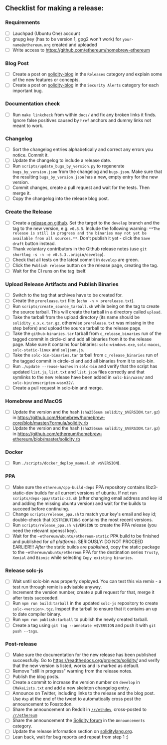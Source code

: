 ## Checklist for making a release:

### Requirements
 - [ ] Lauchpad (Ubuntu One) account
 - [ ] gnupg key (has to be version 1, gpg2 won't work) for ``your-name@ethereum.org`` created and uploaded
 - [ ] Write access to https://github.com/ethereum/homebrew-ethereum

### Blog Post
 - [ ] Create a post on [solidity-blog](https://github.com/ethereum/solidity-blog) in the ``Releases`` category and explain some of the new features or concepts.
 - [ ] Create a post on [solidity-blog](https://github.com/ethereum/solidity-blog) in the ``Security Alerts`` category for each important bug.

### Documentation check
 - [ ] Run ``make linkcheck`` from within ``docs/`` and fix any broken links it finds. Ignore false positives caused by ``href`` anchors and dummy links not meant to work.

### Changelog
 - [ ] Sort the changelog entries alphabetically and correct any errors you notice. Commit it.
 - [ ] Update the changelog to include a release date.
 - [ ] Run ``scripts/update_bugs_by_version.py`` to regenerate ``bugs_by_version.json`` from the changelog and ``bugs.json``.
       Make sure that the resulting ``bugs_by_version.json`` has a new, empty entry for the new version.
 - [ ] Commit changes, create a pull request and wait for the tests. Then merge it.
 - [ ] Copy the changelog into the release blog post.

### Create the Release
 - [ ] Create a [release on github](https://github.com/ethereum/solidity/releases/new).
       Set the target to the ``develop`` branch and the tag to the new version, e.g. ``v0.8.5``.
       Include the following warning: ``**The release is still in progress and the binaries may not yet be available from all sources.**``.
       Don't publish it yet - click the ``Save draft`` button instead.
 - [ ] Thank voluntary contributors in the Github release notes (use ``git shortlog -s -n -e v0.5.3..origin/develop``).
 - [ ] Check that all tests on the latest commit in ``develop`` are green.
 - [ ] Click the ``Publish release`` button on the release page, creating the tag.
 - [ ] Wait for the CI runs on the tag itself.

### Upload Release Artifacts and Publish Binaries
 - [ ] Switch to the tag that archives have to be created for.
 - [ ] Create the ``prerelease.txt`` file: (``echo -n > prerelease.txt``).
 - [ ] Run ``scripts/create_source_tarball.sh`` while being on the tag to create the source tarball. This will create the tarball in a directory called ``upload``.
 - [ ] Take the tarball from the upload directory (its name should be ``solidity_x.x.x.tar.gz``, otherwise ``prerelease.txt`` was missing in the step before) and upload the source tarball to the release page.
 - [ ] Take the ``github-binaries.tar`` tarball from ``c_release_binaries`` run of the tagged commit in circle-ci and add all binaries from it to the release page.
       Make sure it contains four binaries: ``solc-windows.exe``, ``solc-macos``, ``solc-static-linux`` and ``soljson.js``.
 - [ ] Take the ``solc-bin-binaries.tar`` tarball from ``c_release_binaries`` run of the tagged commit in circle-ci and add all binaries from it to solc-bin.
 - [ ] Run ``./update --reuse-hashes`` in ``solc-bin`` and verify that the script has updated ``list.js``, ``list.txt`` and ``list.json`` files correctly and that symlinks to the new release have been added in ``solc-bin/wasm/`` and ``solc-bin/emscripten-wasm32/``.
 - [ ] Create a pull request in solc-bin and merge.

### Homebrew and MacOS
 - [ ] Update the version and the hash (``sha256sum solidity_$VERSION.tar.gz``) in https://github.com/Homebrew/homebrew-core/blob/master/Formula/solidity.rb
 - [ ] Update the version and the hash (``sha256sum solidity_$VERSION.tar.gz``) in https://github.com/ethereum/homebrew-ethereum/blob/master/solidity.rb

### Docker
 - [ ] Run ``./scripts/docker_deploy_manual.sh v$VERSION``).

### PPA
 - [ ] Make sure the ``ethereum/cpp-build-deps`` PPA repository contains libz3-static-dev builds for all current versions of ubuntu. If not run ``scripts/deps-ppa/static-z3.sh`` (after changing email address and key id and adding the missing ubuntu version) and wait for the builds to succeed before continuing.
 - [ ] Change ``scripts/release_ppa.sh`` to match your key's email and key id; double-check that ``DISTRIBUTIONS`` contains the most recent versions.
 - [ ] Run ``scripts/release_ppa.sh v$VERSION`` to create the PPA release (you need the relevant openssl key).
 - [ ] Wait for the ``~ethereum/ubuntu/ethereum-static`` PPA build to be finished and published for *all platforms*. SERIOUSLY: DO NOT PROCEED EARLIER!!! *After* the static builds are *published*, copy the static package to the ``~ethereum/ubuntu/ethereum`` PPA for the destination series ``Trusty``, ``Xenial`` and ``Bionic`` while selecting ``Copy existing binaries``.

### Release solc-js
 - [ ] Wait until solc-bin was properly deployed. You can test this via remix - a test run through remix is advisable anyway.
 - [ ] Increment the version number, create a pull request for that, merge it after tests succeeded.
 - [ ] Run ``npm run build:tarball`` in the updated ``solc-js`` repository to create ``solc-<version>.tgz``. Inspect the tarball to ensure that it contains an up to date compiler binary.
 - [ ] Run ``npm run publish:tarball`` to publish the newly created tarball.
 - [ ] Create a tag using ``git tag --annotate v$VERSION`` and push it with ``git push --tags``.

### Post-release
 - [ ] Make sure the documentation for the new release has been published successfully.
       Go to https://readthedocs.org/projects/solidity/ and verify that the new version is listed, works and is marked as default.
 - [ ] Remove "still in progress" warning from the release notes.
 - [ ] Publish the blog posts.
 - [ ] Create a commit to increase the version number on ``develop`` in ``CMakeLists.txt`` and add a new skeleton changelog entry.
 - [ ] Announce on Twitter, including links to the release and the blog post.
       Use ``#xp`` at the end of the tweet to automatically cross post the announcement to Fosstodon.
 - [ ] Share the announcement on Reddit in [``/r/ethdev``](https://reddit.com/r/ethdev/), cross-posted to [``/r/ethereum``](https://reddit.com/r/ethereum/)
 - [ ] Share the announcement the [Solidity forum](https://forum.soliditylang.org) in the ``Announcements`` category.
 - [ ] Update the release information section on [soliditylang.org](https://github.com/ethereum/solidity-portal).
 - [ ] Lean back, wait for bug reports and repeat from step 1 :)

